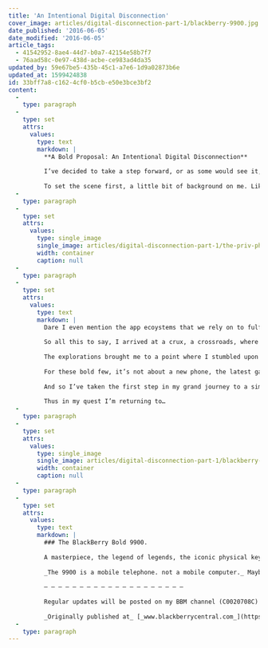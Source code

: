 ```yaml
---
title: 'An Intentional Digital Disconnection'
cover_image: articles/digital-disconnection-part-1/blackberry-9900.jpg
date_published: '2016-06-05'
date_modified: '2016-06-05'
article_tags:
  - 41542952-8ae4-44d7-b0a7-42154e58b7f7
  - 76aad58c-0e97-438d-acbe-ce983ad4da35
updated_by: 59e67be5-435b-45c1-a7e6-1d9a02873b6e
updated_at: 1599424838
id: 33bff7a8-c162-4cf0-b5cb-e50e3bce3bf2
content:
  -
    type: paragraph
  -
    type: set
    attrs:
      values:
        type: text
        markdown: |
          **A Bold Proposal: An Intentional Digital Disconnection**
          
          I’ve decided to take a step forward, or as some would see it, a step backward. Back to a simpler time. I am going to ditch my uber-connected smartphone along with an always-on mentality that keeps an unprecedented amount of information and control at my fingertips. Instead I will replace my mobile device (currently the BlackBerry PRIV) with what some would seemingly believe to be a dumb-phone. A phone that is not connected to my car via CarPlay, nor both my wrists on which rest my jawbone UP3 and LG G Watch R Smartwatch rest, nor a thousand other things that the world seems to tell me are necessary. I’m stepping away from the notifications and information from my smart devices (phone and watch). And this even after just diving headfirst into the connected world with my most recent purchase of a smartwatch where _notifications can constantly plague my wrist_.
          
          To set the scene first, a little bit of background on me. Like many, I’m a tech-obsessed geek born as a millennial who grow up in a world that started with hyper-speed 14.4k dial up modems, endless hours of chat in ICQ, and the ever necessary and enviably cool Microsoft Encarta CD-ROM encyclopedia. That world, as amazing as it was, has been turned on its head and has advanced into a place with LTE cellular internet with speeds up to 50 Mbps in my pocket and Google Now results on my wrist. I read blogs and mobile/tech news articles daily; everything from the wild jungles of Reddit to the mature (and sometimes not mature) news facets of websites like The Verge and TechCrunch. I love it and drink it all up. This world is a new religion as the truly dedicated are revered for knowing the latest and greatest about the ever morphing and changing mobile and digital landscape. I am one of those who knows and can recite from memory the latest specs, phone release rumors, model names, and the rumblings that spew forth from the industry’s endless leaks (either intentional or not). And additionally as a ‘digital photographer,’ I’m endlessly scrolling through torrents of photos on Instagram, enduring hours of sorting and post-processing in the app formerly known as VSCOcam and uploading shots to my various social media mediums such as my own BBM Photography Channel. Our modern world is obsessed. And this obsession is passed along to us, the consumers, as some see it, in an effort to fuel our conquests and purchases.
  -
    type: paragraph
  -
    type: set
    attrs:
      values:
        type: single_image
        single_image: articles/digital-disconnection-part-1/the-priv-phone.jpg
        width: container
        caption: null
  -
    type: paragraph
  -
    type: set
    attrs:
      values:
        type: text
        markdown: |
          Dare I even mention the app ecoystems that we rely on to fulfill our mobile phone appetites? I am not innocent of abstaining from such app conquests as I often have seem myself as “one of those guys” who has an app for everything and anything. I’m typically beta-testing this or alpha-piloting that. Either on an unofficial level (for personal comparison’s sake) or officially for my day job company. As I scroll through the endless forest of folders on my BlackBerry PRIV, I see countless folders upon folders upon folders. A folder filled with 6 shopping lists apps and another dedicated to weather apps occupy spots on my homescreen. Heck I even have an app that tracks how much time I consume each day staring at my phone (sadly my daily usage numbers are listed in hours rather than minutes). What world is this where I need half a dozen apps to handle the single task of telling me if it’s raining outside? Do I really need highly localized and down to the minute notifications with ‘crowd sourced’ weather reports as Dark Sky, Forecast.io and Wunderground offer? And all three at that? At last count, when I updated to Android 6, my screen was filled with the lovely message that the OS was optimizing my apps. Great, as they definitely need optimizing. What was truly shocking was the words that followed… 168 apps. Really? 168! Wowzers, how did they add up so fast? And how many times have I found myself with my friends, where everyone is sucking down screentime rather than interacting together. I’m as guilty as anyone. So I arrived at a turning point, the start of a slow pivot; a realization that dawned on me like the breaking of a nice sunrise on a crisp spring day (I have a digital picture of that which was taken from my phone, run through various filtering and rendering apps, and posted on the interwebs through an app that integrates to multiple social medias outlets for each of which I have the app).
          
          So all this to say, I arrived at a crux, a crossroads, where my ponderings and justifications reached critical mass… What’s the point? Is it worth it? _Are all these notifications and endless musings over technology really benefiting my life?_ For me, for this personal inquest, I think not. And thus I took the road less traveled at this junction and started exploring…
          
          The explorations brought me to a point where I stumbled upon a BBM channel (C003013C8) by a fellow BlackBerry aficionado, which has morphed into a [blog](https://stillboldblog.wordpress.com%29/). Call it blind luck, unintentional intuition, or fate determined by things beyond my control. However it came to be, I found this entrance into the world of yesteryear’s technology with no frills and minimal distractions beckoning like a father calling me home. Come to find out, there’s an underground movement happening deep down within the realms of a certain smartphone user niche. I found this micro-group inside one of the smallest base of cell-phone users out there who are converting back from their revolutionary everything-in-one, just-released-last-week-and-I’ll-be-buying-a-new-one-next-week devices and returning to a certain device that lacks in almost all “relevant” categories in the modern world.
          
          For these bold few, it’s not about a new phone, the latest gadget and feature, or what’s coming next month. It’s a journey back in time. A trip to days when things were a bit less complicated. To less distracted times. To times when I didn’t spend hours (sadly, not hyperbole) on my mobile device every day. When cell phones were for communication; not for being connected to the Internet. The owner of that blog bought arguably THE classic BlackBerry: the Bold 9900. Released in the fall of 2011, it is the most stereotypical of all BlackBerry devices with arguably the best physical keyboard of all time. Virtually no distractions; just communications at it’s finest: phone calls, SMS, BBM, and email. For those that don’t know, the phone would be, and will be, laughed out of my circles. Not only does it lack “advanced features” like USB-C, Qi/quick charging, a fingerprint scanner, or even 1080P video recording, but it lacks features that would unanimously be “required” in this year of 2016. Things like a front facing camera, decent internal storage, and processor with multiple cores. I mean [check out these specs!](http://www.gsmarena.com/blackberry_bold_touch_9900-3116.php) And turns it out, these bold few are not alone. While the 9900 isn’t a dumbphone per se, its a closer relative. A quick internet search reveals the dumbphone is a growing trend, as reported in [The Wall Street Journal](http://www.wsj.com/articles/its-ok-not-to-use-a-smartphone-1461780160?mod=ST1&mod=videorelated) and [Financial Times](https://next.ft.com/content/4213996a-db11-11e5-a72f-1e7744c66818).
          
          And so I’ve taken the first step in my grand journey to a simpler world. I’ve made my purchase, ironically online, and await my new-to-me device set to arrive at my doorstop sometime next week. To be honest, I’m excited, yet terrified, to enter into this world where I’m not able to check everything about everything from my mobile fingertips. There will be less distractions, less technology, less cutting edge consumption. It might be healthy. It might be worth it. _It will certainly be hard._
          
          Thus in my quest I’m returning to…
  -
    type: paragraph
  -
    type: set
    attrs:
      values:
        type: single_image
        single_image: articles/digital-disconnection-part-1/blackberry-9900.jpg
        width: container
        caption: null
  -
    type: paragraph
  -
    type: set
    attrs:
      values:
        type: text
        markdown: |
          ### The BlackBerry Bold 9900.
          
          A masterpiece, the legend of legends, the iconic physical keyboard phone optimized for most the efficient communication ever.
          
          _The 9900 is a mobile telephone. not a mobile computer._ Maybe that’s a good thing. Only time will tell.
          
          — — — — — — — — — — — — — — — — — — — —
          
          Regular updates will be posted on my BBM channel (C0020708C) and here, on the one and only BlackBerryCentral. Stay tuned.
          
          _Originally published at_ [_www.blackberrycentral.com_](https://www.blackberrycentral.com/news/article/an-intentional-digital-disconnection/)_._
  -
    type: paragraph
---
```

